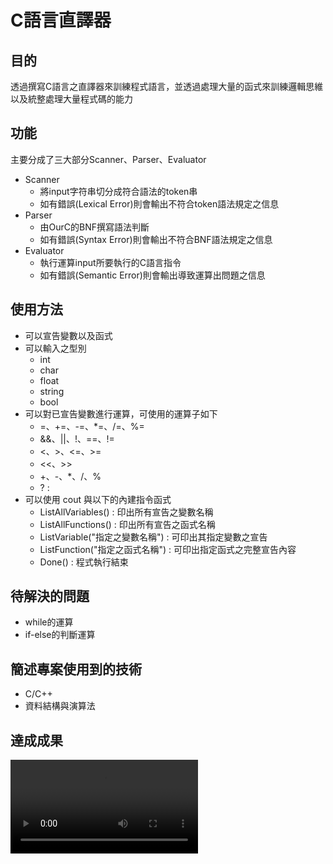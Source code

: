 # C語言直譯器

## 目的
透過撰寫C語言之直譯器來訓練程式語言，並透過處理大量的函式來訓練邏輯思維以及統整處理大量程式碼的能力

## 功能
主要分成了三大部分Scanner、Parser、Evaluator
* Scanner
  * 將input字符串切分成符合語法的token串
  * 如有錯誤(Lexical Error)則會輸出不符合token語法規定之信息
* Parser
  * 由OurC的BNF撰寫語法判斷
  * 如有錯誤(Syntax Error)則會輸出不符合BNF語法規定之信息
* Evaluator
  * 執行運算input所要執行的C語言指令
  * 如有錯誤(Semantic Error)則會輸出導致運算出問題之信息

## 使用方法
* 可以宣告變數以及函式
* 可以輸入之型別
  * int
  * char
  * float
  * string
  * bool
* 可以對已宣告變數進行運算，可使用的運算子如下
  * =、+=、-=、*=、/=、%=
  * &&、||、!、==、!=
  * <、>、<=、>=
  * <<、>>
  * +、-、*、/、%
  * ? :
* 可以使用 cout 與以下的內建指令函式
  * ListAllVariables() : 印出所有宣告之變數名稱
  * ListAllFunctions() : 印出所有宣告之函式名稱
  * ListVariable("指定之變數名稱") : 可印出其指定變數之宣告
  * ListFunction("指定之函式名稱") : 可印出指定函式之完整宣告內容
  * Done() : 程式執行結束

## 待解決的問題
* while的運算
* if-else的判斷運算

## 簡述專案使用到的技術
* C/C++
* 資料結構與演算法

## 達成成果
<video src="OurC_interpreter_exe_20230225.mp4" controls></video>











